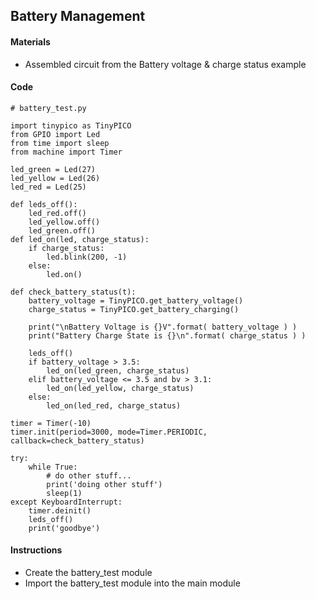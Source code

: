 ## Battery Management

#### Materials
 - Assembled circuit from the Battery voltage & charge status example

#### Code
```
# battery_test.py

import tinypico as TinyPICO
from GPIO import Led
from time import sleep
from machine import Timer

led_green = Led(27)
led_yellow = Led(26)
led_red = Led(25)

def leds_off():
    led_red.off()
    led_yellow.off()
    led_green.off()
def led_on(led, charge_status):
    if charge_status:
        led.blink(200, -1)
    else:
        led.on()

def check_battery_status(t):
    battery_voltage = TinyPICO.get_battery_voltage()
    charge_status = TinyPICO.get_battery_charging()
    
    print("\nBattery Voltage is {}V".format( battery_voltage ) )
    print("Battery Charge State is {}\n".format( charge_status ) )
    
    leds_off()
    if battery_voltage > 3.5:
        led_on(led_green, charge_status)
    elif battery_voltage <= 3.5 and bv > 3.1:
        led_on(led_yellow, charge_status)
    else:
        led_on(led_red, charge_status)

timer = Timer(-10)
timer.init(period=3000, mode=Timer.PERIODIC, callback=check_battery_status)

try:
    while True:
        # do other stuff...
        print('doing other stuff')
        sleep(1)
except KeyboardInterrupt:
    timer.deinit()
    leds_off()
    print('goodbye')
```

#### Instructions
 - Create the battery_test module
 - Import the battery_test module into the main module
